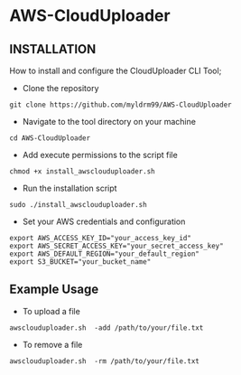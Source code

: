 # AWS-CloudUploader

## INSTALLATION
How to install and configure the CloudUploader CLI Tool;

* Clone the repository
  
```
git clone https://github.com/myldrm99/AWS-CloudUploader
```

* Navigate to the tool directory on your machine
  
```
cd AWS-CloudUploader
```

* Add execute permissions to the script file

```
chmod +x install_awsclouduploader.sh
```

* Run the installation script
  
```
sudo ./install_awsclouduploader.sh
```

* Set your AWS credentials and configuration
  
```
export AWS_ACCESS_KEY_ID="your_access_key_id"
export AWS_SECRET_ACCESS_KEY="your_secret_access_key"
export AWS_DEFAULT_REGION="your_default_region"
export S3_BUCKET="your_bucket_name"
```

## Example Usage

* To upload a file
```
awsclouduploader.sh  -add /path/to/your/file.txt
```

* To remove a file

```
awsclouduploader.sh  -rm /path/to/your/file.txt
```
